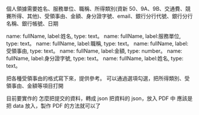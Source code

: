 個人領據需要姓名、服務單位、職稱、所得類別(資新 50、9A、9B、交通費、競賽所得、其他)、受領事由、金額、身分證字號、email、銀行分行代號、銀行分行名稱、銀行帳號、日期

name: fullName, label:姓名, type: text。
name: fullName, label:服務單位, type: text。
name: fullName, label:職稱, type: text。
name: fullName, label:受領事由, type: text。
name: fullName, label:金額, type: number。
name: fullName, label:身分證字號, type: text。
name: fullName, label:姓名, type: text。

把各種受領事由的格式寫下來，提供參考。
可以通過選項勾選，把所得類別、受領事由、金額等項目打開

目前要實作的
怎麼把提交的資料，轉成 json
把資料的 json，放入 PDF 中
應該是把 data 放入，製作 PDF 的方法就可以了
